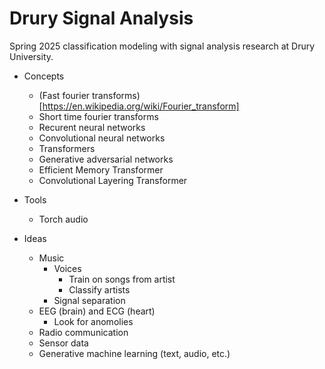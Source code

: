 # Drury Signal Analysis

Spring 2025 classification modeling with signal analysis research at Drury University.

* Concepts
  * (Fast fourier transforms)[https://en.wikipedia.org/wiki/Fourier_transform]
  * Short time fourier transforms
  * Recurent neural networks
  * Convolutional neural networks
  * Transformers
  * Generative adversarial networks
  * Efficient Memory Transformer
  * Convolutional Layering Transformer

* Tools
  * Torch audio

* Ideas
  * Music
    * Voices
      * Train on songs from artist
      * Classify artists
    * Signal separation
  * EEG (brain) and ECG (heart)
    * Look for anomolies
  * Radio communication
  * Sensor data
  * Generative machine learning (text, audio, etc.)
